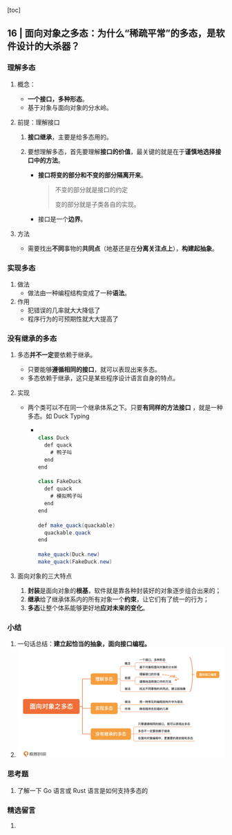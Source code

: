 [toc]

## 16 | 面向对象之多态：为什么“稀疏平常”的多态，是软件设计的大杀器？

### 理解多态

1.  概念：

    -   **一个接口，多种形态**。
    -   基于对象与面向对象的分水岭。

2.  前提：理解接口

    1.  **接口继承**，主要是给多态用的。

    2.  要想理解多态，首先要理解**接口的价值**，最关键的就是在于**谨慎地选择接口中的方法**。

        -   **接口将变的部分和不变的部分隔离开来**。

            >   不变的部分就是接口的约定
            >
            >   变的部分就是子类各自的实现。

        -   接口是一个**边界**。

3.  方法

    -   需要找出**不同**事物的**共同点**（地基还是在**分离关注点上**），**构建起抽象**。

### 实现多态

1.  做法
    -   做法由一种编程结构变成了一种**语法**。
2.  作用
    -   犯错误的几率就大大降低了
    -   程序行为的可预期性就大大提高了

### 没有继承的多态

1.  多态**并不一定**要依赖于继承。

    -   只要能够**遵循相同的接口**，就可以表现出来多态。
    -   多态依赖于继承，这只是某些程序设计语言自身的特点。

2.  实现

    -   两个类可以不在同一个继承体系之下。只要**有同样的方法接口** ，就是一种多态。如 Duck Typing

        -   ```java
            
            class Duck
              def quack
                # 鸭子叫
              end
            end
            
            class FakeDuck
              def quack
                # 模拟鸭子叫
              end
            end
            
            def make_quack(quackable)
              quackable.quack
            end
            
            make_quack(Duck.new)
            make_quack(FakeDuck.new)
            ```

3.  面向对象的三大特点

    1.  **封装**是面向对象的**根基**，软件就是靠各种封装好的对象逐步组合出来的；
    2.  **继承**给了继承体系内的所有对象一个**约束**，让它们有了统一的行为；
    3.  **多态**让整个体系能够更好地**应对未来的变化**。

### 小结

1.  一句话总结：**建立起恰当的抽象，面向接口编程。**
2.  ![img](imgs/d85fa1220e55fe7291b480b335d0c5e4.jpg)

### 思考题

1.  了解一下 Go 语言或 Rust 语言是如何支持多态的

### 精选留言

1.  